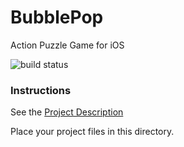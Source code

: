 # BubblePop

Action Puzzle Game for iOS

![build status](https://travis-ci.com/uts-ios-dev/uts-ios-2019-bubble-pop-lahirurane.svg?token=JsubRadtNf7SExKc7AvK&branch=master)

### Instructions

See the [Project Description](./docs/Project%202%20Description.md)

Place your project files in this directory.
